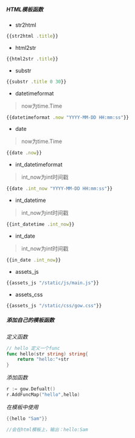 #####  HTML模板函数

* str2html

```js
{{str2html .title}}
```

* html2str

```js
{{html2str .title}}
```

* substr

```js
{{substr .title 0 30}}
```

* datetimeformat

> now为time.Time

```js
{{datetimeformat .now "YYYY-MM-DD HH:mm:ss"}}
```

* date

> now为time.Time

```js
{{date .now}}
```

* int_datetimeformat

> int_now为int时间戳

```js
{{date .int_now "YYYY-MM-DD HH:mm:ss"}}
```

* int_datetime

> int_now为int时间戳

```js
{{int_datetime .int_now}}
```

* int_date

> int_now为int时间戳


```js
{{in_date .int_now}}
```

* assets_js

```js
{{assets_js "/static/js/main.js"}}
```

* assets_css

```js
{{assets_js "/static/css/gow.css"}}
```


##### 添加自己的模板函数


*定义函数*

```go
// hello 定义一个func
func hello(str string) string{
    return "hello:"+str
}
```

*添加函数*

```go
r := gow.Defualt()
r.AddFuncMap("hello",hello)
```
*在模板中使用*

```go
{{hello "Sam"}}

//会在html模板上，输出：hello:Sam
```